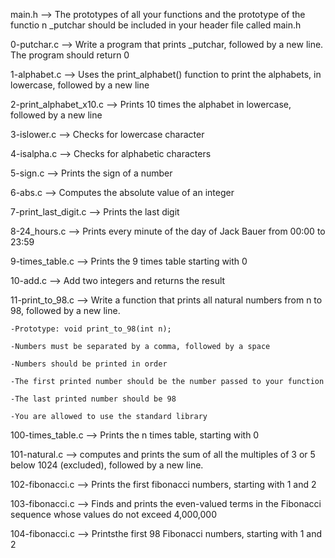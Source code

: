 main.h --> The prototypes of all your functions and the prototype of the functio           n _putchar should be included in your header file called main.h

0-putchar.c --> Write a program that prints _putchar, followed by a new line.
                The program should return 0

1-alphabet.c --> Uses the print_alphabet() function to print the alphabets, in 
                 lowercase, followed by a new line

2-print_alphabet_x10.c --> Prints 10 times the alphabet in lowercase, followed
                           by a new line

3-islower.c --> Checks for lowercase character

4-isalpha.c --> Checks for alphabetic characters

5-sign.c --> Prints the sign of a number

6-abs.c --> Computes the absolute value of an integer

7-print_last_digit.c --> Prints the last digit

8-24_hours.c --> Prints every minute of the day of Jack Bauer from 00:00 to 23:59

9-times_table.c --> Prints the 9 times table starting with 0

10-add.c --> Add two integers and returns the result

11-print_to_98.c --> Write a function that prints all natural numbers from n to 
98, followed by a new line.

	-Prototype: void print_to_98(int n);

	-Numbers must be separated by a comma, followed by a space

	-Numbers should be printed in order

	-The first printed number should be the number passed to your function

	-The last printed number should be 98

	-You are allowed to use the standard library

100-times_table.c --> Prints the n times table, starting with 0

101-natural.c --> computes and prints the sum of all the multiples of 3 or 5 below 1024 (excluded), followed by a new line.

102-fibonacci.c --> Prints the first fibonacci numbers, starting with 1 and 2

103-fibonacci.c --> Finds and prints the even-valued terms in the Fibonacci sequence whose values do not exceed 4,000,000

104-fibonacci.c --> Printsthe first 98 Fibonacci numbers, starting with 1 and 2

